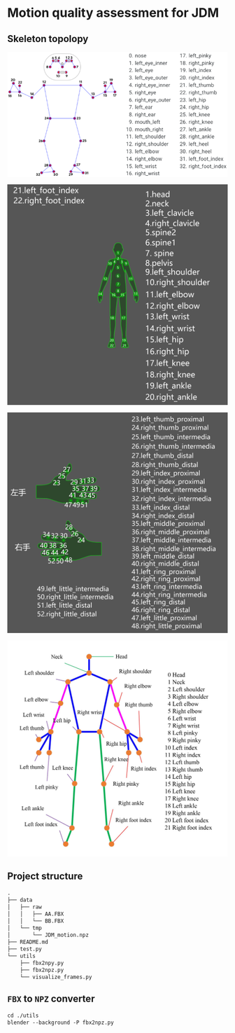 # Motion quality assessment for JDM



## Skeleton topolopy

![](data/topology/pose_tracking_full_body_landmarks.png)

![](data/topology/skeleton_body.jpg)

![](data/topology/skeleton_hand.jpg)

![](data/topology/topology.jpg)

## Project structure

```shell script
.
├── data
│   ├── raw
│   │   ├── AA.FBX
│   │   └── BB.FBX
│   └── tmp
│       └── JDM_motion.npz
├── README.md
├── test.py
└── utils
    ├── fbx2npy.py
    ├── fbx2npz.py
    └── visualize_frames.py
```




## `FBX` to `NPZ` converter

```shell script
cd ./utils
blender --background -P fbx2npz.py
```
